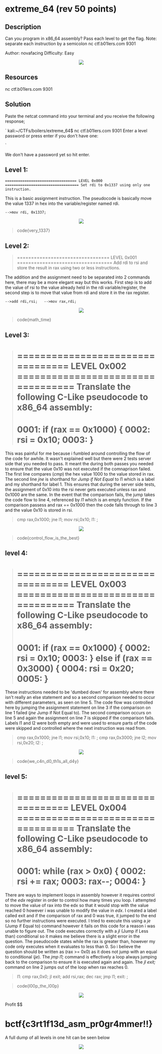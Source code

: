 # extreme_64 (rev 50 points) 

## Description

Can you program in x86_64 assembly? Pass each level to get the flag.
Note: separate each instruction by a semicolon
nc ctf.b01lers.com 9301

Author: novafacing
Difficulty: Easy

<p align="center"><img src="_images/description.png"></p>

## Resources

nc ctf.b01lers.com 9301

## Solution

Paste the netcat command into your terminal and you receive the following response;

`
kali:~/CTFs/boilers/extreme_64$ nc ctf.b01lers.com 9301
Enter a level password or press enter if you don't have one:
>>>> 
`

We don't have a password yet so hit enter.

## Level 1:

`
================================= LEVEL 0x000 ==================================
Set rdi to 0x1337 using only one instruction.
`

This is a basic assignment instruction. The pseudocode is basically move the value 1337 in hex into the variable/register named rdi.

`
-->mov rdi, 0x1337;
`

<p align="center"><img src="_images/level1.png"></p>

>code{very_1337}

## Level 2:

>================================= LEVEL 0x001 ==================================
>Add rdi to rsi and store the result in rax using two or less instructions.

The addition and the assignment need to be separated into 2 commands here, there may be a more elegant way but this works. First step is to add the value of rsi to the value already held in the rdi variable/register, the second step is to move that value from rdi and store it in the rax register.

`
-->add rdi,rsi;  
-->mov rax,rdi;
`

<p align="center"><img src="_images/level2.png"></p>

>code{math_time}

## Level 3:

>================================= LEVEL 0x002 ==================================
>Translate the following C-Like pseudocode to x86_64 assembly:
>================================================================================
>0001: if (rax == 0x1000) {
>0002:     rsi = 0x10;
>0003: }
>================================================================================

This was painful for me because i fumbled around controlling the flow of the code for awhile. 
It wasn't explained well but there were 2 tests server side that you needed to pass. It meant the during both passes you needed to ensure that the value 0x10 was not executed if the comnaprison failed. 
The first line compares (*cmp*) the hex value 1000 to the value stored in rax.
The second line *jne* is shorthand for *Jump if Not Equal* to l1 which is a label and my shorthand for label 1. This ensures that during the server side tests, the assignment of 0x10 into the rsi never gets executed unless rax and 0x1000 are the same. 
In the event that the comparison fails, the jump takes the code flow to line 4, referenced by *l1* which is an empty function. If the comparison passess and rax == 0x1000 then the code falls through to line 3 and the value 0x10 is stored in rsi.

>cmp rax,0x1000;
>jne l1;
>mov rsi,0x10;
>l1: ;

<p align="center"><img src="_images/level3.png"></p>

>code{control_flow_is_the_best}

## level 4:

>================================= LEVEL 0x003 ==================================
>Translate the following C-Like pseudocode to x86_64 assembly:
>================================================================================
>0001: if (rax == 0x1000) {
>0002:     rsi = 0x10;
>0003: } else if (rax == 0x3000) {
>0004:     rsi = 0x20;
>0005: }
>================================================================================

These instructions needed to be 'dumbed down' for assembly where there isn't really an else statement and so a second comparison needed to occur with different parameters, as seen on line 5. The code flow was controlled here by jumping the assignment statement on line 3 if the comparison on line 1 failed (*jne* Jump if Not Equal to). The second comparison occurs on line 5 and again the assignment on line 7 is skipped if the comparison fails. Labels l1 and l2 were both empty and were used to ensure parts of the code were skipped and controlled where the next instruction was read from.

>cmp rax,0x1000;
>jne l1;
>mov rsi,0x10;
>l1: ;
>cmp rax,0x3000;
>jne l2;
>mov rsi,0x20;
>l2: ;

<p align="center"><img src="_images/level4.png"></p>

>code{we_c4n_d0_th1s_all_d4y}

## level 5:

>================================= LEVEL 0x004 ==================================
>Translate the following C-Like pseudocode to x86_64 assembly:
>================================================================================
>0001: while (rax > 0x0) {
>0002:     rsi += rax;
>0003:     rax--;
>0004: }
>================================================================================

There are ways to implement loops in assembly however it requires control of the *edx* register in order to control how many times you loop. I attempted to move the value of rax into the edx so that it would stop with the value reached 0 however i was unable to modify the value in *edx*.
I created a label called exit and if the comparison of rax and 0 was true, it jumped to the end so no further instructions were executed. I tried to execute this using a *je* (Jump if Equal to) command however it fails on this code for a reason i was unable to figure out. The code executes correctly with a *jl* (Jump if Less than) conditional so it makes me believe there is a slight error in the question. The pseudocode states while the rax is greater than, however my code only executes when it evaluates to less than 0. So i believe the question should be written as (rax >= 0x0) as it does not jump with an equal to conditional (*je*). The *jmp l1;* command is effectively a loop always jumping back to the comparison to ensure it is executed again and again. The *jl exit;* command on line 2 jumps out of the loop when rax reaches 0.

>l1: cmp rax,0x0;
>jl exit;
>add rsi,rax;
>dec rax;
>jmp l1;
>exit: ;

>code{l00p_the_l00p}

<p align="center"><img src="_images/level5.png"></p>

Profit $$

# bctf{c3rt1f13d_asm_pr0gr4mmer!!}

A full dump of all levels in one hit can be seen below

<p align="center"><img src="_images/all_levels.png"></p>

